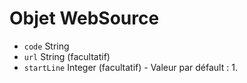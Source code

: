 # Objet WebSource

* `code` String
* `url` String (facultatif)
* `startLine` Integer (facultatif) - Valeur par défault : 1.